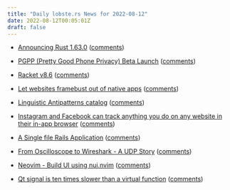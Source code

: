 ```yaml
---
title: "Daily lobste.rs News for 2022-08-12"
date: 2022-08-12T00:05:01Z
draft: false
---
```






- [Announcing Rust 1.63.0](https://blog.rust-lang.org/2022/08/11/Rust-1.63.0.html)
  ([comments](https://lobste.rs/s/djx0ns/announcing_rust_1_63_0))



- [PGPP (Pretty Good Phone Privacy) Beta Launch](https://invisv.com/articles/pretty-good-phone-privacy.html)
  ([comments](https://lobste.rs/s/u3by7e/pgpp_pretty_good_phone_privacy_beta))



- [Racket v8.6](https://blog.racket-lang.org/2022/08/racket-v8-6.html)
  ([comments](https://lobste.rs/s/mcrzzo/racket_v8_6))



- [Let websites framebust out of native apps](https://www.holovaty.com/writing/framebust-native-apps/)
  ([comments](https://lobste.rs/s/dusuzt/let_websites_framebust_out_native_apps))



- [Linguistic Antipatterns catalog](http://linguistic-antipatterns.com/)
  ([comments](https://lobste.rs/s/v0rnys/linguistic_antipatterns_catalog))



- [Instagram and Facebook can track anything you do on any website in their in-app browser](https://krausefx.com/blog/ios-privacy-instagram-and-facebook-can-track-anything-you-do-on-any-website-in-their-in-app-browser)
  ([comments](https://lobste.rs/s/oducds/instagram_facebook_can_track_anything))



- [A Single file Rails Application](https://greg.molnar.io/blog/a-single-file-rails-application/)
  ([comments](https://lobste.rs/s/juzxpe/single_file_rails_application))



- [From Oscilloscope to Wireshark - A UDP Story](https://www.mattkeeter.com/blog/2022-08-11-udp/)
  ([comments](https://lobste.rs/s/efdf8y/from_oscilloscope_wireshark_udp_story))



- [Neovim - Build UI using nui.nvim](https://muniftanjim.dev/blog/neovim-build-ui-using-nui-nvim/)
  ([comments](https://lobste.rs/s/xcyx3q/neovim_build_ui_using_nui_nvim))



- [Qt signal is ten times slower than a virtual function](https://developernote.com/2022/08/qt-signal-is-ten-times-slower-than-a-virtual-function/)
  ([comments](https://lobste.rs/s/wyndra/qt_signal_is_ten_times_slower_than_virtual))


